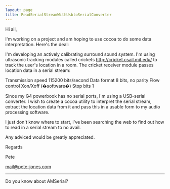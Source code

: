```yaml
---
layout: page
title: ReadSerialStreamWithUsbtoSerialConverter
---
```


  

Hi all,

I'm working on a project and am hoping to use cocoa to do some data interpretation. Here's the deal:

I'm developing an actively calibrating surround sound system. I'm using ultrasonic tracking modules called crickets http://cricket.csail.mit.edu/ to track the user's location in a room. The cricket receiver module passes location data in a serial stream:

Transmission speed 115200 bits/second
Data format 8 bits, no parity
Flow control Xon/Xoff (�software�)
Stop bits 1

Since my G4 powerbook has no serial ports, I'm using a USB-serial converter. I wish to create a cocoa utility to interpret the serial stream, extract the location data from it and pass this in a usable form to my audio processing software.

I just don't know where to start, I've been searching the web to find out how to read in a serial stream to no avail.

Any adviced would be greatly appreciated.

Regards

Pete

mail@pete-jones.com

----

Do you know about AMSerial?

